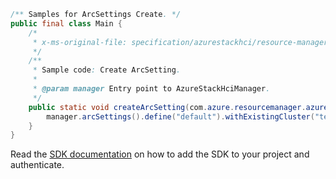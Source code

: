 ```java
/** Samples for ArcSettings Create. */
public final class Main {
    /*
     * x-ms-original-file: specification/azurestackhci/resource-manager/Microsoft.AzureStackHCI/stable/2022-01-01/examples/PutArcSetting.json
     */
    /**
     * Sample code: Create ArcSetting.
     *
     * @param manager Entry point to AzureStackHciManager.
     */
    public static void createArcSetting(com.azure.resourcemanager.azurestackhci.AzureStackHciManager manager) {
        manager.arcSettings().define("default").withExistingCluster("test-rg", "myCluster").create();
    }
}
```

Read the [SDK documentation](https://github.com/Azure/azure-sdk-for-java/blob/azure-resourcemanager-azurestackhci_1.0.0-beta.2/sdk/azurestackhci/azure-resourcemanager-azurestackhci/README.md) on how to add the SDK to your project and authenticate.
